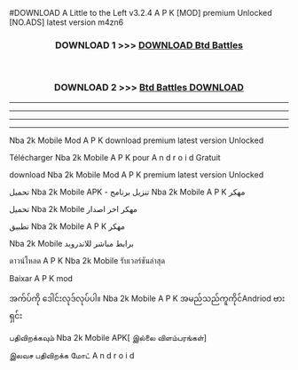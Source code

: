 #DOWNLOAD A Little to the Left v3.2.4 A P K [MOD] premium Unlocked [NO.ADS] latest version m4zn6 



<div align="center">

<h3>DOWNLOAD 1 >>> <a href="https://getmod1.web.app/?judule=Btd Battles">DOWNLOAD Btd Battles</a></h3><br>

<h3>DOWNLOAD 2 >>> <a href="https://getmod1.web.app/?judule=Btd Battles">Btd Battles DOWNLOAD </a></h3>

</div>


----------------------------------------------------------

----------------------------------------------------------

----------------------------------------------------------

----------------------------------------------------------


Nba 2k Mobile  Mod A P K download premium latest version Unlocked

Télécharger  Nba 2k Mobile  A P K pour A n d r o i d Gratuit

download Nba 2k Mobile  Mod A P K premium latest version Unlocked

تحميل Nba 2k Mobile  APK - تنزيل برنامج Nba 2k Mobile  A P K مهكر

تحميل Nba 2k Mobile  مهكر اخر اصدار

تطبيق Nba 2k Mobile  A P K مهكر

Nba 2k Mobile  برابط مباشر للاندرويد

ดาวน์โหลด A P K Nba 2k Mobile  รับเวอร์ชันล่าสุด

Baixar A P K mod

အက်ပ်ကို ဒေါင်းလုဒ်လုပ်ပါ။ Nba 2k Mobile  A P K အမည်သည်ကူကိုင်Andriod ဗားရှင်း

பதிவிறக்கவும் Nba 2k Mobile  APK[ இல்லை விளம்பரங்கள்] 
 
இலவச பதிவிறக்க மோட் A n d r o i d



